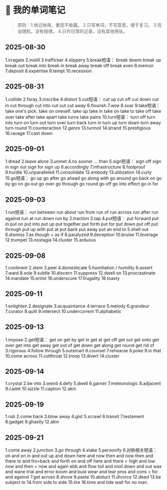 # 🚀 我的单词笔记

> 原则：1.快记快用，重现不收藏。
> 2.只写单词，不写意思，便于复习。
> 3.完全随机，没有规律。
> 4.只作日常的记录，没有其他用处。

## 2025-08-30
1.irragate 
2.instill 
3.trafficker
4.slippery
5.break短语：
break dowm
break up
break out
break into
break in
break away
break off
break even
6.memoir
7.deposit
8.expertise
9.tempt
10.recession
## 2025-08-31
1.collide
2.foray
3.inscribe
4.distort
5.cut短语：
cut up
cut off
cut down
cut in
cut through
cut into
cut out
cut away
6.flourish
7.woe
8.soar
9.take短语：
take one's pick.
take on oneself.
take up
take in
take on
take to
take off
take over
take after
take apart
take turns
take pains
10.turn短语：
turn off
turn into
turn on
turn out
turn over
turn back
turn in
turn up
turn down
turn away
turn round
11.counteraction
12.genre
13.turmoil
14.strand
15.prestigious
16.ravage
17.cast down
## 2025-09-01
1.dread
2.leave alone
3.unmet
4.no sooner ... than
5.sign短语：
sign off
sign in
sign out
sign for
sign up
6.accordingly
7.infrastructure
8.foolproof
9.hurdle
10.unparalleled
11.consolidate
12.embody
13.utilization
14.curly
15.go短语：
go up
go after
go ahead
go along with
go around
go back on
go by
go on
go out
go over
go through
go round
go off
go into effect
go in for
## 2025-09-03
1.run短语：
run between
run about
run from
run of
run across
run after
run against
run at
run down
run by
2.traction
3.tap
4.put短语：
put forward
put in
put on
put into
put up
put together
put forth
put for
put down
put off
put through
put up with
put at
put back
put away
put an end to
5.shell out
6.dismiss
7.as though = as if
8.paralyzed
9.deception
10.bruise
11.leverage
12.trumpet
13.nostagia
14.cluster
15.arduous
## 2025-09-08
1.continent
2.stem
3.peel
4.domesticate
5.humiliation / humility
6.assert
7.ward
8.sole
9.subtle
10.discern
11.suppress
12.dwell on
13.procrastinate
14.mandate
15.enlist
16.underscore
17.frugality
18.toasty
## 2025-09-11
1.enlighten
2.designate
3.acquaintance
4.terrace
5.melody
6.grandeur
7.curator
8.qulit
9.intersect
10.undercurrent
11.alphabetic
## 2025-09-13
1.impose
2.get短语：
get on
get by
get in
get at
get off
get out
get onto
get over
get into
get away
get out of
get down
get along
get round
get rid of
3.rigorous
4.follow through
5.outsmart
6.counsel
7.rehearse
8.poke
9.in that
10.come across
11.cutthroat
12.troop
13.divert
14.cluster
## 2025-09-14
1.crystal
2.be into
3.weird
4.defy
5.dwell
6.garner
7.meteorologic
8.adjacent
9.cadet
10.sizzle
11.caption
12.akin
## 2025-09-19
1.rub
2.come back
3.blow away
4.gist
5.scrawl
6.transit
7.testament
8.gadget
9.ghastly
12.akin
## 2025-09-21
1.come away
2.junction
3.go through
4.stake
5.personify
6.对称相关短语：
on and on
in and out
up and down
here and now
then and now
then and there
to and fro=back and forth
on and off
here and there = high and low
now and then = now and again
ebb and flow
toil and moil
down and out
wax and wane
trial and error 
boom and bust
wear and tear
pros and cons = for and against
7.get across
8.shove
9.paste
10.abduct
11.divorce
12.deed
13.be subject to
14.from side to side
15.tire
16.time and tide wait for no man.










